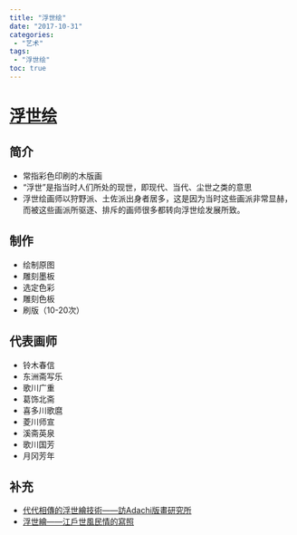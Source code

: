 ```yaml
---
title: "浮世绘"
date: "2017-10-31"
categories:
 - "艺术"
tags:
 - "浮世绘"
toc: true
---
```



# [浮世绘](https://zh.wikipedia.org/wiki/%E6%B5%AE%E4%B8%96%E7%B9%AA)
## 简介
- 常指彩色印刷的木版画
- “浮世”是指当时人们所处的现世，即现代、当代、尘世之类的意思
- 浮世绘画师以狩野派、土佐派出身者居多，这是因为当时这些画派非常显赫，而被这些画派所驱逐、排斥的画师很多都转向浮世绘发展所致。

## 制作
- 绘制原图
- 雕刻墨板
- 选定色彩
- 雕刻色板
- 刷版（10-20次）

## 代表画师
- 铃木春信
- 东洲斋写乐
- 歌川广重
- 葛饰北斋
- 喜多川歌麿
- 菱川师宣
- 溪斋英泉
- 歌川国芳
- 月冈芳年

## 补充
- [代代相傳的浮世繪技術——訪Adachi版畫研究所](http://www.nippon.com/hk/views/b02306)
- [浮世繪——江戶世風民情的寫照](http://www.nippon.com/hk/views/b02305/)
